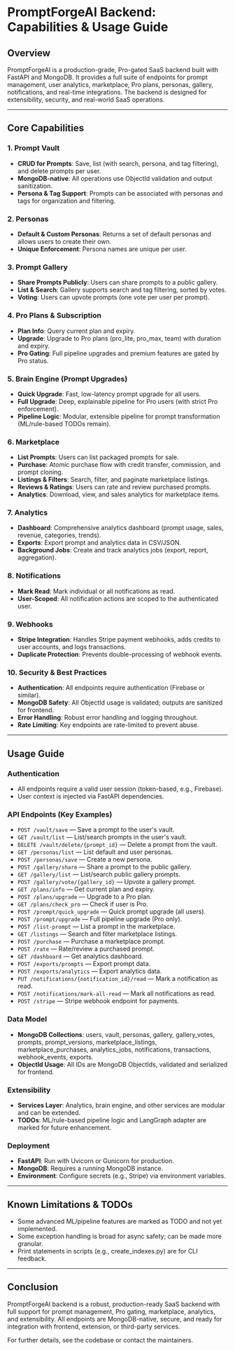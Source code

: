 # PromptForgeAI Backend: Capabilities & Usage Guide

## Overview
PromptForgeAI is a production-grade, Pro-gated SaaS backend built with FastAPI and MongoDB. It provides a full suite of endpoints for prompt management, user analytics, marketplace, Pro plans, personas, gallery, notifications, and real-time integrations. The backend is designed for extensibility, security, and real-world SaaS operations.

---

## Core Capabilities

### 1. Prompt Vault
- **CRUD for Prompts**: Save, list (with search, persona, and tag filtering), and delete prompts per user.
- **MongoDB-native**: All operations use ObjectId validation and output sanitization.
- **Persona & Tag Support**: Prompts can be associated with personas and tags for organization and filtering.

### 2. Personas
- **Default & Custom Personas**: Returns a set of default personas and allows users to create their own.
- **Unique Enforcement**: Persona names are unique per user.

### 3. Prompt Gallery
- **Share Prompts Publicly**: Users can share prompts to a public gallery.
- **List & Search**: Gallery supports search and tag filtering, sorted by votes.
- **Voting**: Users can upvote prompts (one vote per user per prompt).

### 4. Pro Plans & Subscription
- **Plan Info**: Query current plan and expiry.
- **Upgrade**: Upgrade to Pro plans (pro_lite, pro_max, team) with duration and expiry.
- **Pro Gating**: Full pipeline upgrades and premium features are gated by Pro status.

### 5. Brain Engine (Prompt Upgrades)
- **Quick Upgrade**: Fast, low-latency prompt upgrade for all users.
- **Full Upgrade**: Deep, explainable pipeline for Pro users (with strict Pro enforcement).
- **Pipeline Logic**: Modular, extensible pipeline for prompt transformation (ML/rule-based TODOs remain).

### 6. Marketplace
- **List Prompts**: Users can list packaged prompts for sale.
- **Purchase**: Atomic purchase flow with credit transfer, commission, and prompt cloning.
- **Listings & Filters**: Search, filter, and paginate marketplace listings.
- **Reviews & Ratings**: Users can rate and review purchased prompts.
- **Analytics**: Download, view, and sales analytics for marketplace items.

### 7. Analytics
- **Dashboard**: Comprehensive analytics dashboard (prompt usage, sales, revenue, categories, trends).
- **Exports**: Export prompt and analytics data in CSV/JSON.
- **Background Jobs**: Create and track analytics jobs (export, report, aggregation).

### 8. Notifications
- **Mark Read**: Mark individual or all notifications as read.
- **User-Scoped**: All notification actions are scoped to the authenticated user.

### 9. Webhooks
- **Stripe Integration**: Handles Stripe payment webhooks, adds credits to user accounts, and logs transactions.
- **Duplicate Protection**: Prevents double-processing of webhook events.

### 10. Security & Best Practices
- **Authentication**: All endpoints require authentication (Firebase or similar).
- **MongoDB Safety**: All ObjectId usage is validated; outputs are sanitized for frontend.
- **Error Handling**: Robust error handling and logging throughout.
- **Rate Limiting**: Key endpoints are rate-limited to prevent abuse.

---

## Usage Guide

### Authentication
- All endpoints require a valid user session (token-based, e.g., Firebase).
- User context is injected via FastAPI dependencies.

### API Endpoints (Key Examples)
- `POST /vault/save` — Save a prompt to the user's vault.
- `GET /vault/list` — List/search prompts in the user's vault.
- `DELETE /vault/delete/{prompt_id}` — Delete a prompt from the vault.
- `GET /personas/list` — List default and user personas.
- `POST /personas/save` — Create a new persona.
- `POST /gallery/share` — Share a prompt to the public gallery.
- `GET /gallery/list` — List/search public gallery prompts.
- `POST /gallery/vote/{gallery_id}` — Upvote a gallery prompt.
- `GET /plans/info` — Get current plan and expiry.
- `POST /plans/upgrade` — Upgrade to a Pro plan.
- `GET /plans/check_pro` — Check if user is Pro.
- `POST /prompt/quick_upgrade` — Quick prompt upgrade (all users).
- `POST /prompt/upgrade` — Full pipeline upgrade (Pro only).
- `POST /list-prompt` — List a prompt in the marketplace.
- `GET /listings` — Search and filter marketplace listings.
- `POST /purchase` — Purchase a marketplace prompt.
- `POST /rate` — Rate/review a purchased prompt.
- `GET /dashboard` — Get analytics dashboard.
- `POST /exports/prompts` — Export prompt data.
- `POST /exports/analytics` — Export analytics data.
- `PUT /notifications/{notification_id}/read` — Mark a notification as read.
- `POST /notifications/mark-all-read` — Mark all notifications as read.
- `POST /stripe` — Stripe webhook endpoint for payments.

### Data Model
- **MongoDB Collections**: users, vault, personas, gallery, gallery_votes, prompts, prompt_versions, marketplace_listings, marketplace_purchases, analytics_jobs, notifications, transactions, webhook_events, exports.
- **ObjectId Usage**: All IDs are MongoDB ObjectIds, validated and serialized for frontend.

### Extensibility
- **Services Layer**: Analytics, brain engine, and other services are modular and can be extended.
- **TODOs**: ML/rule-based pipeline logic and LangGraph adapter are marked for future enhancement.

### Deployment
- **FastAPI**: Run with Uvicorn or Gunicorn for production.
- **MongoDB**: Requires a running MongoDB instance.
- **Environment**: Configure secrets (e.g., Stripe) via environment variables.

---

## Known Limitations & TODOs
- Some advanced ML/pipeline features are marked as TODO and not yet implemented.
- Some exception handling is broad for async safety; can be made more granular.
- Print statements in scripts (e.g., create_indexes.py) are for CLI feedback.

---

## Conclusion
PromptForgeAI backend is a robust, production-ready SaaS backend with full support for prompt management, Pro gating, marketplace, analytics, and extensibility. All endpoints are MongoDB-native, secure, and ready for integration with frontend, extension, or third-party services.

For further details, see the codebase or contact the maintainers.
